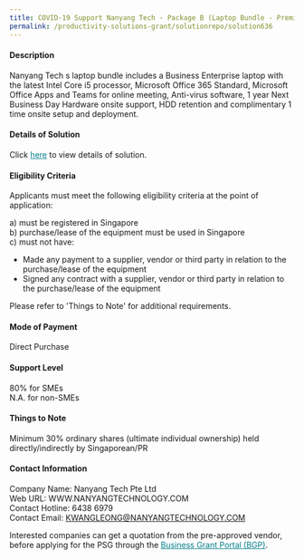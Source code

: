```yaml
---
title: COVID-19 Support Nanyang Tech - Package B (Laptop Bundle - Premium)
permalink: /productivity-solutions-grant/solutionrepo/solution636
---
```


#### Description

Nanyang Tech s laptop bundle includes a Business Enterprise laptop  with the latest Intel Core i5 processor, Microsoft Office 365 Standard, Microsoft Office Apps and Teams for online meeting, Anti-virus software, 1 year Next Business Day Hardware onsite support, HDD retention and complimentary 1 time onsite setup and deployment.

#### Details of Solution

Click <a href='https://govassist.gobusiness.gov.sg/images/psg/Desensitised_Nanyang_LaptopBundle_Annex3_CR_wef_27_Aug_2020_Part_2.pdf' style='color:#037e8a'>here</a> to view details of solution.

#### Eligibility Criteria

Applicants must meet the following eligibility criteria at the point of application:

a) must be registered in Singapore <br>
b) purchase/lease of the equipment must be used in Singapore <br>
c) must not have:
- Made any payment to a supplier, vendor or third party in relation to the purchase/lease of the equipment
- Signed any contract with a supplier, vendor or third party in relation to the purchase/lease of the equipment

Please refer to 'Things to Note' for additional requirements.

#### Mode of Payment
Direct Purchase

#### Support Level
80% for SMEs <br>
N.A. for non-SMEs

#### Things to Note
Minimum 30% ordinary shares (ultimate individual ownership) held directly/indirectly by Singaporean/PR

#### Contact Information
Company Name: Nanyang Tech Pte Ltd<br>Web URL: WWW.NANYANGTECHNOLOGY.COM <br>Contact Hotline: 6438 6979 <br>Contact Email: KWANGLEONG@NANYANGTECHNOLOGY.COM 

Interested companies can get a quotation from the pre-approved vendor, before applying for the PSG through the <a target='_blank' style='color:#037e8a' href='https://www.businessgrants.gov.sg/'>Business Grant Portal (BGP)</a>.
